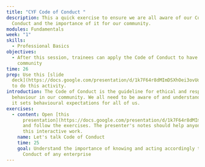 ```yaml
---
title: "CYF Code of Conduct "
description: This a quick exercise to ensure we are all aware of our Code of
  Conduct and the importance of it for our community.
modules: Fundamentals
week: "1"
skills:
  - Professional Basics
objectives:
  - After this session, trainees can apply the Code of Conduct to have a safe
    community
time: 26
prep: Use this [slide
  deck](https://docs.google.com/presentation/d/1k7F64r8dMImDSXhOei3ovUdy3Y5MhqSXM4Y4E6d3E04/edit)
  to do this activity.
introduction: The Code of Conduct is the guideline for ethical and respectful
  behaviour in our community. We all need to be aware of and understand it since
  it sets behavioural expectations for all of us.
exercises:
  - content: Open [this
      presentation](https://docs.google.com/presentation/d/1k7F64r8dMImDSXhOei3ovUdy3Y5MhqSXM4Y4E6d3E04/edit)
      and follow the exercises. The presenter's notes should help anyone to do
      this interactive work.
    name: Let's talk Code of Conduct
    time: 25
    goal: Understand the importance of knowing and acting accordingly to the Code of
      Conduct of any enterprise
---
```

